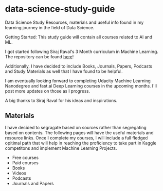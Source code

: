 # data-science-study-guide
Data Science Study Resources, materials and useful info found in my learning journey in the field of Data Science.

Getting Started: This study guide will contain all courses related to AI and ML.

I got started following Siraj Raval's 3 Month curriculum in Machine Learning. The repository can be found [here](https://github.com/llSourcell/Learn_Machine_Learning_in_3_Months)!


Additionally, I have decided to include Books, Journals, Papers, Podcasts and Study Materials as well that I have found to be helpful.

I am eventually looking forward to completing Udacity Machine Learning Nanodegree and fast.ai Deep Learning courses in the upcoming months. I'll post more updates on those as I progress.

A big thanks to Siraj Raval for his ideas and inspirations. 

## Materials
I have decided to segragate based on sources rather than segregating based on contents.
The following pages will have the useful materials and resource links. Once I complete my courses, I will include a full fledged opitimal path that will help in reaching the proficiency to take part in Kaggle competitons and implement Machine Learning Projects.

* Free courses
* Paid courses
* Books
* Videos
* Podcasts
* Journals and Papers

